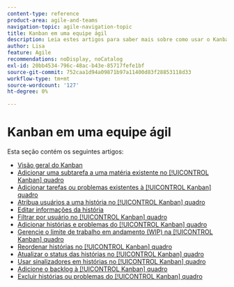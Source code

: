 ```yaml
---
content-type: reference
product-area: agile-and-teams
navigation-topic: agile-navigation-topic
title: Kanban em uma equipe ágil
description: Leia estes artigos para saber mais sobre como usar o Kanban em uma equipe ágil.
author: Lisa
feature: Agile
recommendations: noDisplay, noCatalog
exl-id: 20bb4534-796c-48ac-b43e-85717fefe1bf
source-git-commit: 752caa1d94a09871b97a11400d83f28853118d33
workflow-type: tm+mt
source-wordcount: '127'
ht-degree: 0%

---
```


# Kanban em uma equipe ágil

Esta seção contém os seguintes artigos:

* [Visão geral do Kanban](../../agile/use-kanban-in-an-agile-team/kanban-overview.md)
* [Adicionar uma subtarefa a uma matéria existente no [!UICONTROL Kanban] quadro](../../agile/use-kanban-in-an-agile-team/add-a-subtask-to-an-existing-story.md)
* [Adicionar tarefas ou problemas existentes à [!UICONTROL Kanban] quadro](../../agile/use-kanban-in-an-agile-team/add-existing-tasks-or-issues-to-the-kanban-board.md)
* [Atribua usuários a uma história no [!UICONTROL Kanban] quadro](../../agile/use-kanban-in-an-agile-team/assign-users-to-a-story.md)
* [Editar informações da história](../../agile/use-kanban-in-an-agile-team/edit-story-information.md)
* [Filtrar por usuário no [!UICONTROL Kanban] quadro](../../agile/use-kanban-in-an-agile-team/filter-by-user.md)
* [Adicionar histórias e problemas do [!UICONTROL Kanban] quadro](../../agile/use-kanban-in-an-agile-team/add-story-from-kanban-board.md)
* [Gerencie o limite de trabalho em andamento (WIP) na [!UICONTROL Kanban] quadro](../../agile/use-kanban-in-an-agile-team/work-in-progress-limit-on-the-kanban-board.md)
* [Reordenar histórias no [!UICONTROL Kanban] quadro](../../agile/use-kanban-in-an-agile-team/reorder-stories-on-the-kanban-board.md)
* [Atualizar o status das histórias no [!UICONTROL Kanban] quadro](../../agile/use-kanban-in-an-agile-team/update-the-status-of-stories.md)
* [Usar sinalizadores em histórias no [!UICONTROL Kanban] quadro](../../agile/use-kanban-in-an-agile-team/use-flags-on-stories.md)
* [Adicione o backlog à [!UICONTROL Kanban] quadro](../../agile/use-kanban-in-an-agile-team/view-the-backlog-on-the-kanban-board.md)
* [Excluir histórias ou problemas do [!UICONTROL Kanban] quadro](../../agile/use-kanban-in-an-agile-team/delete-story-from-kanban-board.md)
